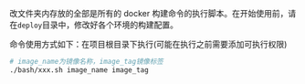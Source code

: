 改文件夹内存放的全部是所有的 docker 构建命令的执行脚本。在开始使用前，请在`deploy`目录中，修改好各个环境的构建配置。

命令使用方式如下：在项目根目录下执行(可能在执行之前需要添加可执行权限)

```bash
# image_name为镜像名称，image_tag镜像标签
./bash/xxx.sh image_name image_tag
```
